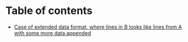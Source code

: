 # Table of contents

* [Case of extended data format, where lines in B looks like lines from A with some more data appended](FORMAT_EXTENSION.md) 
